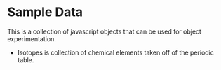# Sample Data
This is a collection of javascript objects that can be used for object experimentation.

- Isotopes is collection of chemical elements taken off of the periodic table.
